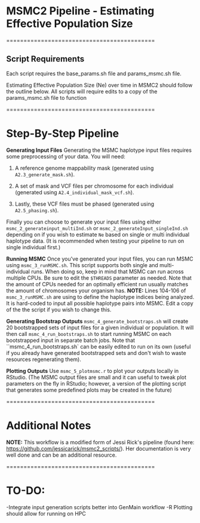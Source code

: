 # MSMC2 Pipeline - Estimating Effective Population Size
===========================================
## Script Requirements
Each script requires the base_params.sh file and params_msmc.sh file.

Estimating Effective Population Size (Ne) over time in MSMC2 should follow the outline below. All scripts will require edits to a copy of the params_msmc.sh file to function

===========================================
# Step-By-Step Pipeline

**Generating Input Files**
Generating the MSMC haplotype input files requires some preprocessing of your data. You will need:

1) A reference genome mappability mask (generated using `A2.3_generate_mask.sh`).

2) A set of mask and VCF files per chromosome for each individual (generated using `A2.4_individual_mask_vcf.sh`). 

3) Lastly, these VCF files must be phased (generated using `A2.5_phasing.sh`).

Finally you can choose to generate your input files using either `msmc_2_generateinput_multiInd.sh` or `msmc_2_generateInput_singleInd.sh` depending on if you wish to estimate `Ne` based on single or multi individual haplotype data. (It is recommended when testing your pipeline to run on single individual first.)


**Running MSMC**
Once you've generated your input files, you can run MSMC using `msmc_3_runMSMC.sh`. This script supports both single and multi-individual runs. When doing so, keep in mind that MSMC can run across multiple CPUs. Be sure to edit the `$THREADS` parameter as needed. Note that the amount of CPUs needed for an optimally efficient run usually matches the amount of chromosomes your organism has.
**NOTE:** Lines 104-106 of `msmc_3_runMSMC.sh` are using to define the haplotype indices being analyzed. It is hard-coded to input all possible haplotype pairs into MSMC. Edit a copy of the the script if you wish to change this.

**Generating Bootstrap Outputs**
`msmc_4_generate_bootstraps.sh` will create 20 bootstrapped sets of input files for a given individual or population. It will then call `msmc_4_run_bootstraps.sh` to start running MSMC on each bootstrapped input in separate batch jobs. Note that ``msmc_4_run_bootstraps.sh` can be easily edited to run on its own (useful if you already have generated bootstrapped sets and don't wish to waste resources regenerating them).

**Plotting Outputs**
Use `msmc_5_plotmsmc.r` to plot your outputs locally in RStudio. (The MSMC output files are small and it can useful to tweak plot parameters on the fly in RStudio; however, a version of the plotting script that generates some predefined plots may be created in the future)


===========================================
# Additional Notes

**NOTE:** This workflow is a modified form of Jessi Rick's pipeline (found here: https://github.com/jessicarick/msmc2_scripts/). Her documentation is very well done and can be an additional resource.

===========================================


# TO-DO:

-Integrate input generation scripts better into GenMain workflow
-R Plotting should allow for running on HPC
